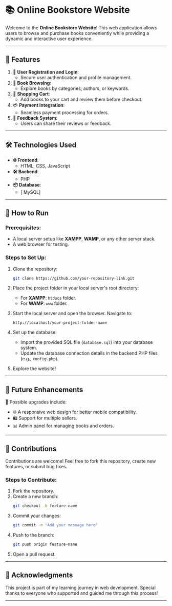 
# 📚 Online Bookstore Website  

Welcome to the **Online Bookstore Website**! This web application allows users to browse and purchase books conveniently while providing a dynamic and interactive user experience.  

---

## 🌟 Features  
1. 📝 **User Registration and Login**:  
   - Secure user authentication and profile management.  
2. 📖 **Book Browsing**:  
   - Explore books by categories, authors, or keywords.  
3. 🛒 **Shopping Cart**:  
   - Add books to your cart and review them before checkout.  
4. 💳 **Payment Integration**:  
   - Seamless payment processing for orders.  
5. 💬 **Feedback System**:  
   - Users can share their reviews or feedback.  

---

## 🛠️ Technologies Used  
- **🌐 Frontend**:  
  - HTML, CSS, JavaScript  
- **🛠️ Backend**:  
  - PHP  
- **📦 Database**:  
  - [ MySQL]  

---

## 🔧 How to Run  
### Prerequisites:  
- A local server setup like **XAMPP**, **WAMP**, or any other server stack.  
- A web browser for testing.  

### Steps to Set Up:  
1. Clone the repository:  
   ```bash  
   git clone https://github.com/your-repository-link.git  
   ```  
2. Place the project folder in your local server's root directory:  
   - For **XAMPP**: `htdocs` folder.  
   - For **WAMP**: `www` folder.  
3. Start the local server and open the browser. Navigate to:  
   ```
   http://localhost/your-project-folder-name  
   ```  
4. Set up the database:  
   - Import the provided SQL file (`database.sql`) into your database system.  
   - Update the database connection details in the backend PHP files (e.g., `config.php`).  

5. Explore the website!  

---

## 🚀 Future Enhancements  
🔮 Possible upgrades include:  
- 🌐 A responsive web design for better mobile compatibility.  
- 🛍️ Support for multiple sellers.  
- 📊 Admin panel for managing books and orders.  

---

## 🤝 Contributions  
Contributions are welcome! Feel free to fork this repository, create new features, or submit bug fixes.  

### Steps to Contribute:  
1. Fork the repository.  
2. Create a new branch:  
   ```bash  
   git checkout -b feature-name  
   ```  
3. Commit your changes:  
   ```bash  
   git commit -m "Add your message here"  
   ```  
4. Push to the branch:  
   ```bash  
   git push origin feature-name  
   ```  
5. Open a pull request.  

---

## 🙌 Acknowledgments  
This project is part of my learning journey in web development. Special thanks to everyone who supported and guided me through this process!  

---
